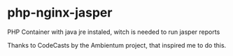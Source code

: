 # php-nginx-jasper
PHP Container with java jre instaled, witch is needed to run jasper reports


Thanks to CodeCasts by the Ambientum project, that inspired me to do this.

